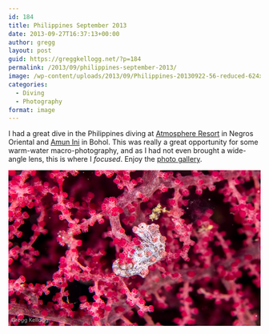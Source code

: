 ```yaml
---
id: 184
title: Philippines September 2013
date: 2013-09-27T16:37:13+00:00
author: gregg
layout: post
guid: https://greggkellogg.net/?p=184
permalink: /2013/09/philippines-september-2013/
image: /wp-content/uploads/2013/09/Philippines-20130922-56-reduced-624x415.jpg
categories:
  - Diving
  - Photography
format: image
---
```

I had a great dive in the Philippines diving at [Atmosphere Resort](http://atmosphereresorts.com) in Negros Oriental and [Amun Ini](http://amunini.com) in Bohol. This was really a great opportunity for some warm-water macro-photography, and as I had not even brought a wide-angle lens, this is where I _focused_. Enjoy the [photo gallery](/galleries/Philippines-2013-09/index.html).

<a href="/galleries/Philippines-2013-09/index.html" jscontroller="false" rel="qtposter"><img alt="Philippines Photo Gallery" src="/galleries/Philippines-2013-09/content/images/large/_MG_8582.jpg" style="width: 535px; height: 311px;" /> </a>